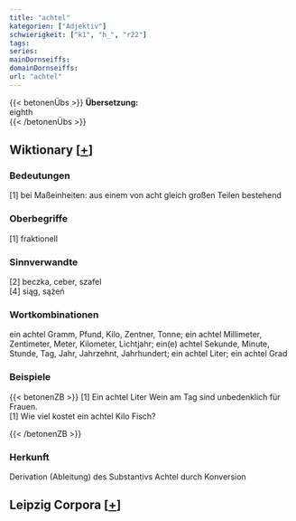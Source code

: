 ```yaml
---
title: "achtel"
kategorien: ["Adjektiv"]
schwierigkeit: ["k1", "h_", "r22"]
tags:
series:
mainDornseiffs:
domainDornseiffs:
url: "achtel"
---
```


{{< betonenÜbs >}}
**Übersetzung:**  
eighth  
{{< /betonenÜbs >}}

## Wiktionary [[+](https://de.wiktionary.org/wiki/achtel)]

### Bedeutungen
[1] bei Maßeinheiten: aus einem von acht gleich großen Teilen bestehend  

### Oberbegriffe
[1] fraktionell  

### Sinnverwandte
[2] beczka, ceber, szafel  
[4] siąg, sążeń  

### Wortkombinationen
ein achtel Gramm, Pfund, Kilo, Zentner, Tonne; ein achtel Millimeter, Zentimeter, Meter, Kilometer, Lichtjahr; ein(e) achtel Sekunde, Minute, Stunde, Tag, Jahr, Jahrzehnt, Jahrhundert; ein achtel Liter; ein achtel Grad  

### Beispiele
{{< betonenZB >}}
[1] Ein achtel Liter Wein am Tag sind unbedenklich für Frauen.  
[1] Wie viel kostet ein achtel Kilo Fisch?  

{{< /betonenZB >}}
### Herkunft
Derivation (Ableitung) des Substantivs Achtel durch Konversion  


## Leipzig Corpora [[+](https://corpora.uni-leipzig.de/en/res?word=achtel&corpusId=deu_newscrawl-public_2018)]

